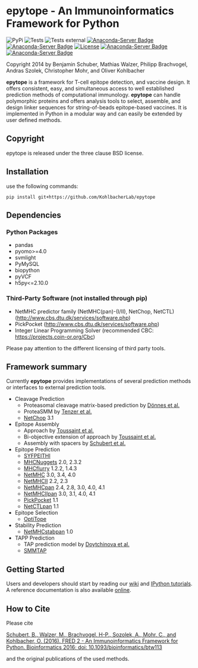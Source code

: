 # epytope - An Immunoinformatics Framework for Python

![PyPi](https://github.com/KohlbacherLab/epytope/actions/workflows/pypi-publish.yml/badge.svg)
![Tests](https://github.com/KohlbacherLab/epytope/actions/workflows/python-test-conda.yml/badge.svg)
![Tests external](https://github.com/KohlbacherLab/epytope/actions/workflows/python-test-conda-external.yml/badge.svg)
[![Anaconda-Server Badge](https://anaconda.org/bioconda/epytope/badges/version.svg)](https://anaconda.org/bioconda/epytope)
[![Anaconda-Server Badge](https://anaconda.org/bioconda/epytope/badges/latest_release_date.svg)](https://anaconda.org/bioconda/epytope)
[![License](https://img.shields.io/badge/License-BSD_3--Clause-blue.svg)](https://opensource.org/licenses/BSD-3-Clause)
[![Anaconda-Server Badge](https://anaconda.org/bioconda/epytope/badges/installer/conda.svg)](https://conda.anaconda.org/bioconda)
[![Anaconda-Server Badge](https://anaconda.org/bioconda/epytope/badges/downloads.svg)](https://anaconda.org/bioconda/epytope)

Copyright 2014 by Benjamin Schuber, Mathias Walzer, Philipp Brachvogel, Andras Szolek, Christopher Mohr, and Oliver Kohlbacher

**epytope** is a framework for T-cell epitope detection, and vaccine design. It offers consistent, easy, and simultaneous access to well established prediction methods of computational immunology. **epytope** can handle polymorphic proteins and offers analysis tools to select, assemble, and design linker sequences for string-of-beads epitope-based vaccines. It is implemented in Python in a modular way and can easily be extended by user defined methods.

## Copyright

epytope is released under the three clause BSD license.

## Installation

use the following commands:

    pip install git+https://github.com/KohlbacherLab/epytope

## Dependencies

### Python Packages

- pandas
- pyomo>=4.0
- svmlight
- PyMySQL
- biopython
- pyVCF
- h5py<=2.10.0

### Third-Party Software (not installed through pip)

- NetMHC predictor family (NetMHC(pan)-(I/II), NetChop, NetCTL) (<http://www.cbs.dtu.dk/services/software.php>)
- PickPocket (<http://www.cbs.dtu.dk/services/software.php>)
- Integer Linear Programming Solver (recommended CBC: <https://projects.coin-or.org/Cbc>)

Please pay attention to the different licensing of third party tools.

## Framework summary

Currently **epytope** provides implementations of several prediction methods or interfaces to external prediction tools.

- Cleavage Prediction
  - Proteasomal cleavage matrix-based prediction by [Dönnes et al.](https://pubmed.ncbi.nlm.nih.gov/15987883/)
  - ProteaSMM by [Tenzer et al.](https://pubmed.ncbi.nlm.nih.gov/15868101/)
  - [NetChop](https://pubmed.ncbi.nlm.nih.gov/15744535/) 3.1
- Epitope Assembly
  - Approach by [Toussaint et al.](https://pubmed.ncbi.nlm.nih.gov/21875632/)
  - Bi-objective extension of approach by [Toussaint et al.](https://pubmed.ncbi.nlm.nih.gov/21875632/)
  - Assembly with spacers by [Schubert et al.](https://pubmed.ncbi.nlm.nih.gov/26813686/)
- Epitope Prediction
  - [SYFPEITHI](https://link.springer.com/article/10.1007/s002510050595)
  - [MHCNuggets](https://pubmed.ncbi.nlm.nih.gov/31871119/) 2.0, 2.3.2
  - [MHCflurry](https://pubmed.ncbi.nlm.nih.gov/29960884/) 1.2.2, 1.4.3
  - [NetMHC](https://pubmed.ncbi.nlm.nih.gov/26515819/) 3.0, 3.4, 4.0
  - [NetMHCII](https://pubmed.ncbi.nlm.nih.gov/29315598/) 2.2, 2.3
  - [NetMHCpan](https://pubmed.ncbi.nlm.nih.gov/28978689/) 2.4, 2.8, 3.0, 4.0, 4.1
  - [NetMHCIIpan](https://pubmed.ncbi.nlm.nih.gov/32406916/) 3.0, 3.1, 4.0, 4.1
  - [PickPocket](https://pubmed.ncbi.nlm.nih.gov/19297351/) 1.1
  - [NetCTLpan](https://pubmed.ncbi.nlm.nih.gov/20379710/) 1.1
- Epitope Selection
  - [OptiTope](https://www.ncbi.nlm.nih.gov/pmc/articles/PMC2703925/)
- Stability Prediction
  - [NetMHCstabpan](https://www.ncbi.nlm.nih.gov/pmc/articles/PMC4976001/) 1.0
- TAPP Prediction
  - TAP prediction model by [Doytchinova et al.](https://pubmed.ncbi.nlm.nih.gov/15557175/)
  - [SMMTAP](https://pubmed.ncbi.nlm.nih.gov/12902473/)

## Getting Started

Users and developers should start by reading our [wiki](https://github.com/KohlbacherLab/epytope/wiki) and [IPython tutorials](https://github.com/KohlbacherLab/epytope/tree/master/epytope/tutorials). A reference documentation is also available [online](http://epytope.readthedocs.org/en/latest/).

## How to Cite

Please cite

[Schubert, B., Walzer, M., Brachvogel, H-P., Sozolek, A., Mohr, C., and Kohlbacher, O. (2016). FRED 2 - An Immunoinformatics Framework for Python. Bioinformatics 2016; doi: 10.1093/bioinformatics/btw113](http://bioinformatics.oxfordjournals.org/content/early/2016/02/26/bioinformatics.btw113.short?rss=1)

and the original publications of the used methods.

